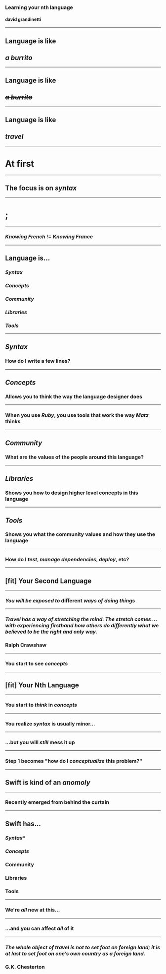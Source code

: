### Learning your nth language
#### david grandinetti  
---

## Language is like
## _a burrito_

---

## Language is like
## ~~_a burrito_~~

---

## Language is like
## _travel_

---

# At first

---

## The focus is on _syntax_

---

# ;

---

### _Knowing French_ != _Knowing France_

---

## Language is...
### _Syntax_
### _Concepts_
### _Community_
### _Libraries_
### _Tools_

---

## _Syntax_
### How do I write a few lines?

---

## _Concepts_
### Allows you to think the way the language designer does

---

### When you use _Ruby_, you use tools that work the way _Matz_ thinks

---

## _Community_
### What are the values of the people around this language?

---

## _Libraries_
### Shows you how to design higher level concepts in this language

---

## _Tools_
### Shows you what the community values and how they use the language

---

### How do I *test*, *manage dependencies*, *deploy*, etc?

---

## [fit] Your Second Language

---

### _You will be exposed to_ different _ways of doing things_

---

### _Travel has a way of stretching the mind. The stretch comes ... with experiencing firsthand how others do differently what we believed to be the right and only way._

### Ralph Crawshaw

---

### You start to see _concepts_

---

## [fit] Your Nth Language

---

### You start to _think_ in _concepts_

---

### You realize _syntax_ is usually minor...

---

### ...but you will  _still_ mess it up

---

### Step 1 becomes "how do I _conceptualize_ this problem?"

---

## Swift is kind of an _anomoly_

---

### Recently emerged from behind the curtain

---

## Swift has...
### _Syntax_*
### _Concepts_
### Community
### Libraries
### Tools

---

### We're _all_ new at this...

---

### ...and you can affect _all_ of it

---

### _The whole object of travel is not to set foot on foreign land; it is at last to set foot on one’s own country as a foreign land._
### G.K. Chesterton

